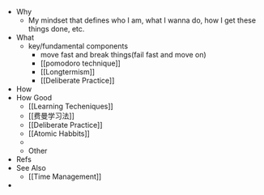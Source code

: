 - Why
	- My mindset that defines who I am, what I wanna do, how I get these things done, etc.
- What
	- key/fundamental components
		- move fast and break things(fail fast and move on)
		- [[pomodoro technique]]
		- [[Longtermism]]
		- [[Deliberate Practice]]
- How
- How Good
	- [[Learning Techeniques]]
	- [[费曼学习法]]
	- [[Deliberate Practice]]
	- [[Atomic Habbits]]
	-
	- Other
- Refs
- See Also
	- [[Time Management]]
-